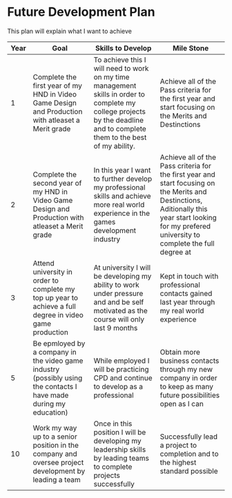 # Future Development Plan

This plan will explain what I want to achieve 


| Year        | Goal                                             | Skills to Develop                    | Mile Stone                        |
|-------------|--------------------------------------------------|--------------------------------|-----------------------------------|
| 1        | Complete the first year of my HND in Video Game Design and Production with atleaset a Merit grade | To achieve this I will need to work on my time management skills in order to complete my college projects by the deadline and to complete them to the best of my ability.            | Achieve all of the Pass criteria for the first year and start focusing on the Merits and Destinctions |
| 2        | Complete the second year of my HND in Video Game Design and Production with atleaset a Merit grade | In this year I want to further develop my professional skills and achieve more real world experience in the games development industry | Achieve all of the Pass criteria for the first year and start focusing on the Merits and Destinctions, Aditionally this year start looking for my prefered university to complete the full degree at |
| 3        | Attend university in order to complete my top up year to achieve a full degree in video game production | At university I will be developing my ability to work under pressure and and be self motivated as the course will only last 9 months | Kept in touch with professional contacts gained last year through my real world experience | 
| 5           | Be epmloyed by a company in the video game industry (possibly using the contacts I have made during my education) | While employed I will be practicing CPD and continue to develop as a professional | Obtain more business contacts through my new company in order to keep as many future possibilities open as I can | 
| 10          | Work my way up to a senior position in the company and oversee project development by leading a team | Once in this position I will be developing my leadership skills by leading teams to complete projects successfully | Successfully lead a project to completion and to the highest standard possible |
